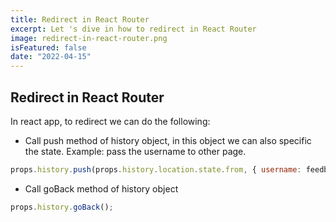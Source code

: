 ```yaml
---
title: Redirect in React Router
excerpt: Let 's dive in how to redirect in React Router
image: redirect-in-react-router.png
isFeatured: false
date: "2022-04-15"
---
```


## Redirect in React Router

In react app, to redirect we can do the following:

- Call push method of history object, in this object we can also specific the state. Example: pass the username to other page.

```js
props.history.push(props.history.location.state.from, { username: feedback.data });
```

- Call goBack method of history object

```js
props.history.goBack();
```
